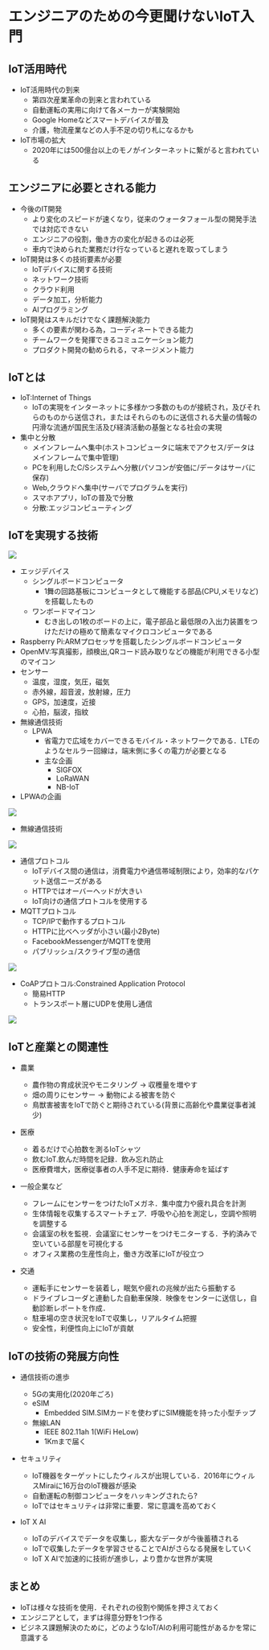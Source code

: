 # エンジニアのための今更聞けないIoT入門
## IoT活用時代
- IoT活用時代の到来
  - 第四次産業革命の到来と言われている
  - 自動運転の実用に向けて各メーカーが実験開始
  - Google Homeなどスマートデバイスが普及
  - 介護，物流産業などの人手不足の切り札になるかも
- IoT市場の拡大
  - 2020年には500億台以上のモノがインターネットに繋がると言われている

## エンジニアに必要とされる能力
- 今後のIT開発
  - より変化のスピードが速くなり，従来のウォータフォール型の開発手法では対応できない
  - エンジニアの役割，働き方の変化が起きるのは必死
  - 車内で決められた業務だけ行なっていると遅れを取ってしまう
- IoT開発は多くの技術要素が必要
  - IoTデバイスに関する技術
  - ネットワーク技術
  - クラウド利用
  - データ加工，分析能力
  - AIプログラミング
- IoT開発はスキルだけでなく課題解決能力
  - 多くの要素が関わる為，コーディネートできる能力
  - チームワークを発揮できるコミュニケーション能力
  - プロダクト開発の勧められる，マネージメント能力

## IoTとは
- IoT:Internet of Things
  - IoTの実現をインターネットに多様かつ多数のものが接続され，及びそれらのものから送信され，またはそれらのものに送信される大量の情報の円滑な流通が国民生活及び経済活動の基盤となる社会の実現
- 集中と分散
  - メインフレームへ集中(ホストコンピュータに端末でアクセス/データはメインフレームで集中管理)
  - PCを利用したC/Sシステムへ分散(パソコンが安価に/データはサーバに保存)
  - Web,クラウドへ集中(サーバでプログラムを実行)
  - スマホアプリ，IoTの普及で分散
  - 分散:エッジコンピューティング

## IoTを実現する技術
![](./fig/fig2-1.png)
- エッジデバイス
  - シングルボードコンピュータ
    - 1舞の回路基板にコンピュータとして機能する部品(CPU,メモリなど)を搭載したもの
  - ワンボードマイコン
    - むき出しの1枚のボードの上に，電子部品と最低限の入出力装置をつけただけの極めて簡素なマイクロコンピュータである
- Raspberry Pi:ARMプロセッサを搭載したシングルボードコンピュータ
- OpenMV:写真撮影，顔検出,QRコード読み取りなどの機能が利用できる小型のマイコン
- センサー
  - 温度，湿度，気圧，磁気
  - 赤外線，超音波，放射線，圧力
  - GPS，加速度，近接
  - 心拍，脳波，指紋
- 無線通信技術
  - LPWA
    - 省電力で広域をカバーできるモバイル・ネットワークである．LTEのようなセルラー回線は，端末側に多くの電力が必要となる
    - 主な企画
      - SIGFOX
      - LoRaWAN
      - NB-IoT
- LPWAの企画

![](./fig/fig2-2.png)

- 無線通信技術

![](./fig/fig2-3.png)

- 通信プロトコル
  - IoTデバイス間の通信は，消費電力や通信帯域制限により，効率的なパケット送信ニーズがある
  - HTTPではオーバーヘッドが大きい
  - IoT向けの通信プロトコルを使用する
- MQTTプロトコル
  - TCP/IPで動作するプロトコル
  - HTTPに比べヘッダが小さい(最小2Byte)
  - FacebookMessengerがMQTTを使用
  - パブリッシュ/スクライブ型の通信

![](./fig/fig2-4.png)

- CoAPプロトコル:Constrained Application Protocol
  - 簡易HTTP
  - トランスポート層にUDPを使用し通信

![](./fig/fig2-5.png)

## IoTと産業との関連性
- 農業
  - 農作物の育成状況やモニタリング -> 収穫量を増やす
  - 畑の周りにセンサー -> 動物による被害を防ぐ
  - 鳥獣害被害をIoTで防ぐと期待されている(背景に高齢化や農業従事者減少)

- 医療
  - 着るだけで心拍数を測るIoTシャツ
  - 飲むIoT.飲んだ時間を記録．飲み忘れ防止
  - 医療費増大，医療従事者の人手不足に期待．健康寿命を延ばす

- 一般企業など
  - フレームにセンサーをつけたIoTメガネ．集中度力や疲れ具合を計測
  - 生体情報を収集するスマートチェア．呼吸や心拍を測定し，空調や照明を調整する
  - 会議室の秋を監視．会議室にセンサーをつけモニターする．予約済みで空いている部屋を可視化する
  - オフィス業務の生産性向上，働き方改革にIoTが役立つ

- 交通
  - 運転手にセンサーを装着し，眠気や疲れの兆候が出たら振動する
  - ドライブレコーダと連動した自動車保険．映像をセンターに送信し，自動診断レポートを作成．
  - 駐車場の空き状況をIoTで収集し，リアルタイム把握
  - 安全性，利便性向上にIoTが貢献

## IoTの技術の発展方向性
- 通信技術の進歩
  - 5Gの実用化(2020年ごろ)
  - eSIM
    - Embedded SIM.SIMカードを使わずにSIM機能を持った小型チップ
  - 無線LAN
    - IEEE 802.11ah 1(WiFi HeLow)
    - 1Kmまで届く

- セキュリティ
  - IoT機器をターゲットにしたウィルスが出現している．2016年にウィルスMiraiに16万台のIoT機器が感染
  - 自動運転の制御コンピュータをハッキングされたら?
  - IoTではセキュリティは非常に重要．常に意識を高めておく

- IoT X AI
  - IoTのデバイスでデータを収集し，膨大なデータが今後蓄積される
  - IoTで収集したデータを学習させることでAIがさらなる発展をしていく
  - IoT X AIで加速的に技術が進歩し，より豊かな世界が実現

## まとめ
- IoTは様々な技術を使用．それぞれの役割や関係を押さえておく
- エンジニアとして，まずは得意分野を1つ作る
- ビジネス課題解決のために，どのようなIoT/AIの利用可能性があるかを常に意識する
